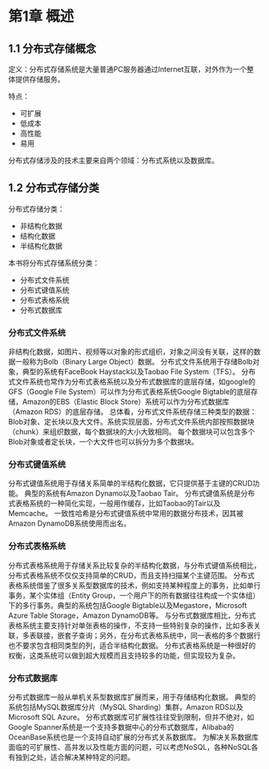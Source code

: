 # 第1章 概述

## 1.1 分布式存储概念

定义：分布式存储系统是大量普通PC服务器通过Internet互联，对外作为一个整体提供存储服务。

特点：
* 可扩展
* 低成本
* 高性能
* 易用

分布式存储涉及的技术主要来自两个领域：分布式系统以及数据库。

## 1.2 分布式存储分类

分布式存储分类：
* 非结构化数据
* 结构化数据
* 半结构化数据

本书将分布式存储系统分类：
* 分布式文件系统
* 分布式键值系统
* 分布式表格系统
* 分布式数据库

### 分布式文件系统

非结构化数据，如图片、视频等以对象的形式组织，对象之间没有关联，这样的数据一般称为Bolb（Binary Large Object）数据。
分布式文件系统用于存储Bolb对象，典型的系统有FaceBook Haystack以及Taobao File System（TFS）。
分布式文件系统也常作为分布式表格系统以及分布式数据库的底层存储，如google的GFS（Google File System）可以作为分布式表格系统Google Bigtable的底层存储，Amazon的EBS（Elastic Block Store）系统可以作为分布式数据库（Amazon RDS）的底层存储。
总体看，分布式文件系统存储三种类型的数据：Blob对象、定长块以及大文件。系统实现层面，分布式文件系统内部按照数据块（chunk）来组织数据，每个数据块的大小大致相同。
每个数据块可以包含多个Blob对象或者定长块，一个大文件也可以拆分为多个数据块。

### 分布式键值系统

分布式键值系统用于存储关系简单的半结构化数据，它只提供基于主键的CRUD功能。
典型的系统有Amazon Dynamo以及Taobao Tair。
分布式键值系统是分布式表格系统的一种简化实现，一般用作缓存，比如Taobao的Tair以及Memcache。
一致性哈希是分布式键值系统中常用的数据分布技术，因其被Amazon DynamoDB系统使用而出名。

### 分布式表格系统

分布式表格系统用于存储关系比较复杂的半结构化数据，与分布式键值系统相比，分布式表格系统不仅仅支持简单的CRUD，而且支持扫描某个主键范围。
分布式表格系统借鉴了很多关系型数据库的技术，例如支持某种程度上的事务，比如单行事务，某个实体组（Entity Group，一个用户下的所有数据往往构成一个实体组）下的多行事务。典型的系统包括Google Bigtable以及Megastore，Microsoft Azure Table Storage，Amazon DynamoDB等。
与分布式数据库相比，分布式表格系统主要支持针对单张表格的操作，不支持一些特别复杂的操作，比如多表关联，多表联接，嵌套子查询；另外，在分布式表格系统中，同一表格的多个数据行也不要求包含相同类型的列，适合半结构化数据。
分布式表格系统是一种很好的权衡，这类系统可以做到超大规模而且支持较多的功能，但实现较为复杂。

### 分布式数据库

分布式数据库一般从单机关系型数据库扩展而来，用于存储结构化数据。
典型的系统包括MySQL数据库分片（MySQL Sharding）集群，Amazon RDS以及Microsoft SQL Azure。
分布式数据库可扩展性往往受到限制，但并不绝对，如Google Spanner系统是一个支持多数据中心的分布式数据库，Alibaba的OceanBase系统也是一个支持自动扩展的分布式关系数据库。
为解决关系数据库面临的可扩展性、高并发以及性能方面的问题，可以考虑NoSQL，各种NoSQL各有独到之处，适合解决某种特定的问题。
